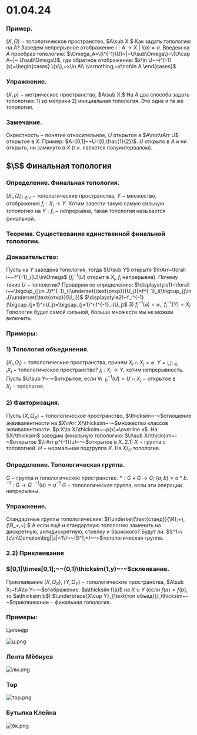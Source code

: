 # 01.04.24

### Пример.
$(X,\Omega)~-~$топологическое пространство, $A\sub X.$
Как задать топологию на $A?$
Заведем непрерывное отображение $i:A\to X~|~i(a)=a$.
Введем на $A$ прообраз топологию:
$\Omega_A=\{i^{-1}(U)~|~U\sub\Omega\}=\{U\cap A~|~ U\sub\Omega\}$, где обратное отображение:
$x\in U~~i^{-1}(x)=\begin{cases}
\{x\},~x\in A\\
\varnothing,~x\not\in A
\end{cases}$

### Упражнение.
$(X,\rho)~-~$метрическое пространство, $A\sub X.$ На $A$ два способа задать топологию: $1)$ из метрики $2)$ инициальная топология. 
Это одна и та же топология.

### Замечание.
Окрестность $-$ понятие относительное, $U$ открытое в $A\not\rArr U$ открытое в $X$. Пример: $A=[0,1]~~U=[0,\frac{1}{2})$. $U$ открыто в $A$ и ни открыто, ни замкнуто в $X$ (т.к. является полуинтервалом).

## $\S$ Финальная топология

### Определение. Финальная топология.
$\displaystyle(X_i,\Omega_i)_{i\in I}~-~$топологические пространства, $Y~-~$множество, отображения $f_i:X_i\to Y$. Хотим завести такую самую сильную топологию на $Y:f_i~-~$непрерывна, такая топология называется финальной.

### Теорема. Существование единственной финальной топологии.

### Доказательство:
Пусть на $Y$ заведена топология, тогда $U\sub Y$ открыто $\lrArr~\forall i~~f^{-1}_i(U)\in\Omega$ ($f^{-1}_i(U)$ открыт в $X_i$, $f_i$ непрерывна). Почему такие $U~-~$топология? Проверим по определению:
$\displaystyle1)~\forall i~~\bigcup_{j\in J}f^{-1}_i(\underset{\text{откр}}{U_j})=f^{-1}_i(\bigcup_{j\in J}\underset{\text{откр}}{U_j})$
$\displaystyle2)~f_i^{-1}(\bigcap_{j=1}^nU_j)=\bigcap_{j=1}^nf^{-1}_i(U_j)$
$3)~f^{-1}_i(\varnothing)=\varnothing,~~f^{-1}_i(Y)=X_i$
Топология будет самой сильной, больше множеств мы не можем включить.

### Примеры:

### $1)$ Топология объединения.
$(X_i,\Omega_i)~-~$топологические пространства, причем $\displaystyle X_i\cap X_j=\varnothing.~Y=\bigcup_{i\in I}X_i~-~$топологическое пространство? $j_i:X_i\to Y,$ хотим непрерывность. Пусть $U\sub Y~-~$открытое, если $\forall i~~j^{-1}_i(U)=U\cap X_i~-~$открытое в $X_i~-~$топология.

### $2)$ Факторизация.
Пусть $(X,\Omega_X)~-~$топологическое пространство, $\thicksim~-~$отношение эквивалентности на $X\rArr X/\thicksim~-~$множество классов эквивалентности. $p:X\to X/\thicksim~~p(x)=\overline x$. На $X/\thicksim$ заводим финальную топологию: $U\sub X/\thicksim~-~$открытое $\lrArr p^{-1}(u)~-~$открытое в $X$.
$2.1)~X~-~$группа с топологией.
$H~-~$нормальная подгруппа $X$. На $X/_H$ топология.

### Определение. Топологическая группа.
$G~-~$группа и топологическое пространство. $*:G\times G\to G;~(a,b)=a*b$. $^{-1}:G\to G~~^{-1}(a)=a^{-1}$
$G~-~$топологическая группа, если эти операции непрерывны.

### Упражнение.
Стандартные группы топологические: $(\underset{\text{станд}}{\R};+),(\R_+,~).$ А если ещё и стандартную топологию заменить на дискретную, антидискретную, стрелку и Зариского? Будут ли: $S^1=\{z\in\Complex\big||z|=1\}~~(S^1,*)~-~$топологическая группа.

### $2.2)$ Приклеивания

### $[0,1]\times[0,1];~~(0,1)\thicksim(1,y)~-~$склеивание.
Приклеивание
$(X,\Omega_X),~(Y,\Omega_Y) ~-~$топологические пространства, $A\sub X;~f:A\to Y~-~$отображение. $a\thicksim f(a)$ на $X\cup Y$ (если $f(a)=f(b),$ то $a\thicksim b$) $\underbrace{X\cup Y}_{\text{топ объед}}/_\thicksim~-~$приклеивание $-$  финальная топология.

### Примеры:
Цилиндр

![ц.png](%D1%86.png)

### Лента Мёбиуса

![лм.png](%D0%BB%D0%BC.png)

### Тор

![тор.png](%D1%82%D0%BE%D1%80.png)

### Бутылка Клейна

![бк.png](%D0%B1%D0%BA.png)